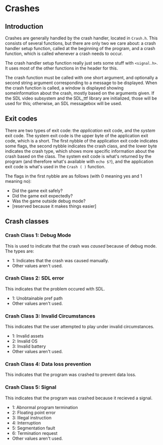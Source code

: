 # Crashes

## Introduction

Crashes are generally handled by the crash handler, located in `Crash.h`.  This consists of several functions, but there are only two we care about:  a crash handler setup function, called at the beginning of the program, and a crash function, which is called whenever a crash needs to occur.

The crash handler setup function really just sets some stuff with `<signal.h>`.  It uses most of the other functions in the header for this.

The crash function must be called with one short argument, and optionally a second string argument corresponding to a message to be displayed.  When the crash function is called, a window is displayed showing someinformation about the crash, mostly based on the arguments given.  If the SDL video subsystem and the SDL\_ttf library are initialized, those will be used for this; otherwise, an SDL messagebox will be used.

## Exit codes

There are two types of exit code:  the _application_ exit code, and the _system_ exit code.  The system exit code is the upper byte of the application exit code, which is a short.  The first nybble of the application exit code indicates some flags, the second nybble indicates the crash class, and the lower byte indicates the crash type, which shows more specific information about the crash based on the class.  The system exit code is what's returned by the program (and therefore what's available with `echo $?`), and the application exit code is what's used in the `Crash ( )` function.

The flags in the first nybble are as follows (with 0 meaning yes and 1 meaning no):

- Did the game exit safely?
- Did the game exit expectedly?
- Was the game outside debug mode?
- [reserved because it makes things easier]

## Crash classes

### Crash Class 1:  Debug Mode

This is used to indicate that the crash was _caused_ because of debug mode.  The types are:

- 1: Indicates that the crash was caused manually.
- Other values aren't used.

### Crash Class 2:  SDL error

This indicates that the problem occured with SDL.

- 1: Unobtainable pref path
- Other values aren't used.

### Crash Class 3:  Invalid Circumstances

This indicates that the user attempted to play under invalid circumstances.

- 1:  Invalid assets
- 2:  Invalid OS
- 3:  Invalid battery
- Other values aren't used.

### Crash Class 4:  Data loss prevention

This indicates that the program was crashed to prevent data loss.

### Crash Class 5:  Signal

This indicates that the program was crashed because it recieved a signal.

- 1: Abnormal program termination
- 2: Floating point error
- 3: Illegal instruction
- 4: Interruption
- 5: Segmentation fault
- 6: Termination request
- Other values aren't used.
